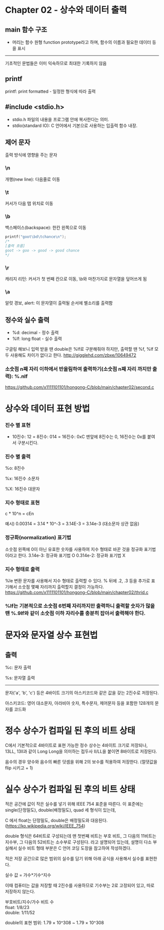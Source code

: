 # **Chapter 02 - 상수와 데이터 출력**
## main 함수 구조
- 머리는 함수 원형 function prototype라고 하며, 함수의 이름과 필요한 데이터 등을 표시
------
기초적인 문법들은 이미 익숙하므로 최대한 기록하지 않음

## printf
printf: print formatted - 일정한 형식에 따라 출력

## #include <stdio.h>
- stdio.h 파일의 내용을 프로그램 안에 복사한다는 의미. 
- stdio(standard IO): C 언어에서 기본으로 사용하는 입출력 함수 내장.

## 제어 문자
출력 방식에 영향을 주는 문자

### \n
개행(new line): 다음줄로 이동

### \t
커서가 다음 탭 위치로 이동

### \b
백스페이스(backspace): 한칸 왼쪽으로 이동
```C
printf("goot\bd\tchance\n");
/*
[출력 흐름]
goot -> goo -> good -> good chance
*/

```


### \r
캐리지 리턴: 커서가 첫 번째 칸으로 이동, \b와 마찬가지로 문자열을 덮어쓰게 됨

### \a
알럿 경보, alert: 이 문자열이 출력될 순서에 벨소리를 출력함

## 정수와 실수 출력
- %d: decimal - 정수 출력
- %lf: long float - 실수 출력

구글링 해보니 입력 받을 땐 double은 %lf로 구분해줘야 하지만, 출력할 땐 %f, %lf 모두 사용해도 차이가 없다고 한다.
http://gigglehd.com/zbxe/10649472

### 소숫점 n째 자리 이하에서 반올림하여 출력하기(소숫점 n째 자리 까지만 출력): %.nlf
https://github.com/x1111101101/hongong-C/blob/main/chapter02/second.c

# 상수와 데이터 표현 방법
### 진수 별 표현
- 10진수: 12 = 8진수: 014 = 16진수: 0xC
맨앞에 8진수는 0, 16진수는 0x를 붙여서 구분시킨다.

### 진수 별 출력
%o: 8진수

%x: 16진수 소문자

%X: 16진수 대문자

### 지수 형태로 표현
c * 10^n = cEn

예시) 0.00314 = 3.14 * 10^-3 = 3.14E-3 = 3.14e-3 (대소문자 상관 없음)

### 정규화(normalization) 표기법
소숫점 왼쪽에 0이 아닌 유효한 숫자를 사용하여 지수 형태로 바꾼 것을 정규화 표기법 이라고 한다.
3.14e-3: 정규화 표기법 O
0.314e-2: 정규화 표기법 X

### 지수 형태로 출력
%le 변환 문자를 사용해서 지수 형태로 출력할 수 있다.
% 뒤에 .2, .3 등을 추가로 표기해서 소숫점 몇째 자리까지 출력할지 결정이 가능하다.
https://github.com/x1111101101/hongong-C/blob/main/chapter02/thrid.c

### %lf는 기본적으로 소숫점 6번째 자리까지만 출력하니 출력할 숫자가 많을 땐 %.9lf와 같이 소숫점 이하 자리수를 충분히 잡아서 출력해야 한다.

# 문자와 문자열 상수 표현법
## 출력
%c: 문자 출력

%s: 문자열 출력

-----
문자('a', 'b', 'c') 등은 4바이트 크기의 아스키코드와 같은 값을 갖는 2진수로 저장된다.

아스키코드: 영어 대소문자, 아라비아 숫자, 특수문자, 제어문자 등을 포함한 128개의 문자를 코드화

# 정수 상수가 컴파일 된 후의 비트 상태
C에서 기본적으로 4바이트로 표현 가능한 정수 상수는 4바이트 크기로 저장되나, 13LL, 13ll과 같이 Long Long을 의미하는 접두사 ll/LL을 붙이면 8바이트로 저장된다.

음수의 경우 양수와 음수의 빠른 덧셈을 위해 2의 보수를 적용하여 저장한다. (절댓값을 flip 시키고 + 1)

# 실수 상수가 컴파일 된 후의 비트 상태
적은 공간에 값이 작은 실수를 넣기 위해 IEEE 754 표준을 따른다. 이 표준에는 single(단정밀도), double(배정밀도), quad 세 형식이 있는데, 

C 에서 float는 단정밀도, double은 배정밀도와 대응된다. (https://ko.wikipedia.org/wiki/IEEE_754)

double 형식은 64비트로 구성되는데 맨 첫번째 비트는 부호 비트, 그 다음의 11비트는 지수부, 그 다음의 52비트는 소수부로 구성된다. 라고 설명되어 있는데, 설명이 다소 부실해서 실수 비트 형태 부분은 C 언어 코딩 도장을 참고하여 작성하겠다.

적은 저장 공간으로 많은 범위의 실수를 담기 위해 아래 공식을 사용해서 실수를 표현한다. 

실수 값 = 가수*기수^지수

이때 컴퓨터는 값을 저장할 때 2진수를 사용하므로 기수부는 2로 고정되어 있고, 따로 저장하지 않는다.

부호비트/지수/가수 비트 수  
float: 1/8/23  
double: 1/11/52  


double의 표현 범위: 1.79 × 10^308 ~ 1.79 × 10^308



